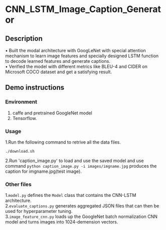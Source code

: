 # CNN_LSTM_Image_Caption_Generator
## Description 
• Built the modal architecture with GoogLeNet with special attention mechanism to learn image features and 
specially designed LSTM function to decode learned features and generate captions.  
• Verified the model with different metrics like BLEU-4 and CIDER on Microsoft COCO dataset and get a 
satisfying result. 

## Demo instructions
### Environment
1. caffe and pretrained GoogleNet model
2. Tensorflow.

### Usage
1.Run the following command to retrive all the data files.

    ./download.sh 

2.Run 'caption_image.py' to load and use the saved model and use command  `python caption_image.py -i images/imgname.jpg` 
produces the caption for imgname.jpg(test image).

### Other files
1.`model.py` defines the `Model` class that contains the CNN-LSTM architecture.     
2.`evaluate_captions.py` generates aggregated JSON files that can then be used for hyperparameter tuning.     
3.`image_feature_cnn.py` loads up the GoogleNet batch normalization CNN model and turns images into 1024-demension vectors.

